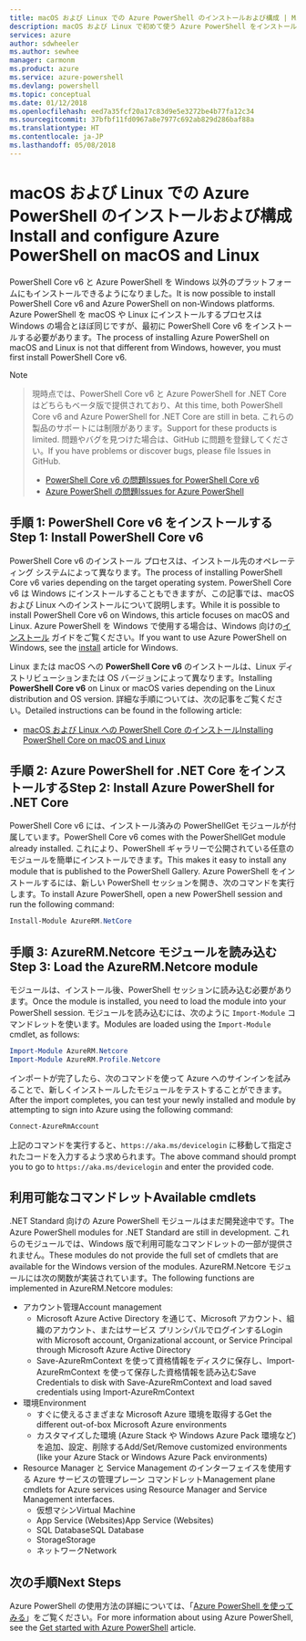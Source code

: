 ```yaml
---
title: macOS および Linux での Azure PowerShell のインストールおよび構成 | Microsoft Docs
description: macOS および Linux で初めて使う Azure PowerShell をインストールして構成する方法について説明します。
services: azure
author: sdwheeler
ms.author: sewhee
manager: carmonm
ms.product: azure
ms.service: azure-powershell
ms.devlang: powershell
ms.topic: conceptual
ms.date: 01/12/2018
ms.openlocfilehash: eed7a35fcf20a17c83d9e5e3272be4b77fa12c34
ms.sourcegitcommit: 37bfbf11fd0967a8e7977c692ab829d286baf88a
ms.translationtype: HT
ms.contentlocale: ja-JP
ms.lasthandoff: 05/08/2018
---
```

# <a name="install-and-configure-azure-powershell-on-macos-and-linux"></a><span data-ttu-id="ac6f1-103">macOS および Linux での Azure PowerShell のインストールおよび構成</span><span class="sxs-lookup"><span data-stu-id="ac6f1-103">Install and configure Azure PowerShell on macOS and Linux</span></span>

<span data-ttu-id="ac6f1-104">PowerShell Core v6 と Azure PowerShell を Windows 以外のプラットフォームにもインストールできるようになりました。</span><span class="sxs-lookup"><span data-stu-id="ac6f1-104">It is now possible to install PowerShell Core v6 and Azure PowerShell on non-Windows platforms.</span></span>
<span data-ttu-id="ac6f1-105">Azure PowerShell を macOS や Linux にインストールするプロセスは Windows の場合とほぼ同じですが、最初に PowerShell Core v6 をインストールする必要があります。</span><span class="sxs-lookup"><span data-stu-id="ac6f1-105">The process of installing Azure PowerShell on macOS and Linux is not that different from Windows, however, you must first install PowerShell Core v6.</span></span>

> [!NOTE]

> <span data-ttu-id="ac6f1-106">現時点では、PowerShell Core v6 と Azure PowerShell for .NET Core はどちらもベータ版で提供されており、</span><span class="sxs-lookup"><span data-stu-id="ac6f1-106">At this time, both PowerShell Core v6 and Azure PowerShell for .NET Core are still in beta.</span></span>
> <span data-ttu-id="ac6f1-107">これらの製品のサポートには制限があります。</span><span class="sxs-lookup"><span data-stu-id="ac6f1-107">Support for these products is limited.</span></span> <span data-ttu-id="ac6f1-108">問題やバグを見つけた場合は、GitHub に問題を登録してください。</span><span class="sxs-lookup"><span data-stu-id="ac6f1-108">If you have problems or discover bugs, please file Issues in GitHub.</span></span>
>
> * [<span data-ttu-id="ac6f1-109">PowerShell Core v6 の問題</span><span class="sxs-lookup"><span data-stu-id="ac6f1-109">Issues for PowerShell Core v6</span></span>](https://github.com/PowerShell/PowerShell/issues)
> * [<span data-ttu-id="ac6f1-110">Azure PowerShell の問題</span><span class="sxs-lookup"><span data-stu-id="ac6f1-110">Issues for Azure PowerShell</span></span>](https://github.com/azure/azure-docs-powershell/issues)

## <a name="step-1-install-powershell-core-v6"></a><span data-ttu-id="ac6f1-111">手順 1: PowerShell Core v6 をインストールする</span><span class="sxs-lookup"><span data-stu-id="ac6f1-111">Step 1: Install PowerShell Core v6</span></span>

<span data-ttu-id="ac6f1-112">PowerShell Core v6 のインストール プロセスは、インストール先のオペレーティング システムによって異なります。</span><span class="sxs-lookup"><span data-stu-id="ac6f1-112">The process of installing PowerShell Core v6 varies depending on the target operating system.</span></span>
<span data-ttu-id="ac6f1-113">PowerShell Core v6 は Windows にインストールすることもできますが、この記事では、macOS および Linux へのインストールについて説明します。</span><span class="sxs-lookup"><span data-stu-id="ac6f1-113">While it is possible to install PowerShell Core v6 on Windows, this article focuses on macOS and Linux.</span></span> <span data-ttu-id="ac6f1-114">Azure PowerShell を Windows で使用する場合は、Windows 向けの[インストール](./install-azurerm-ps.md) ガイドをご覧ください。</span><span class="sxs-lookup"><span data-stu-id="ac6f1-114">If you want to use Azure PowerShell on Windows, see the [install](./install-azurerm-ps.md) article for Windows.</span></span>

<span data-ttu-id="ac6f1-115">Linux または macOS への **PowerShell Core v6** のインストールは、Linux ディストリビューションまたは OS バージョンによって異なります。</span><span class="sxs-lookup"><span data-stu-id="ac6f1-115">Installing **PowerShell Core v6** on Linux or macOS varies depending on the Linux distribution and OS version.</span></span>
<span data-ttu-id="ac6f1-116">詳細な手順については、次の記事をご覧ください。</span><span class="sxs-lookup"><span data-stu-id="ac6f1-116">Detailed instructions can be found in the following article:</span></span>

- [<span data-ttu-id="ac6f1-117">macOS および Linux への PowerShell Core のインストール</span><span class="sxs-lookup"><span data-stu-id="ac6f1-117">Installing PowerShell Core on macOS and Linux</span></span>](/powershell/scripting/setup/installing-powershell-core-on-macos-and-linux)

## <a name="step-2-install-azure-powershell-for-net-core"></a><span data-ttu-id="ac6f1-118">手順 2: Azure PowerShell for .NET Core をインストールする</span><span class="sxs-lookup"><span data-stu-id="ac6f1-118">Step 2: Install Azure PowerShell for .NET Core</span></span>

<span data-ttu-id="ac6f1-119">PowerShell Core v6 には、インストール済みの PowerShellGet モジュールが付属しています。</span><span class="sxs-lookup"><span data-stu-id="ac6f1-119">PowerShell Core v6 comes with the PowerShellGet module already installed.</span></span> <span data-ttu-id="ac6f1-120">これにより、PowerShell ギャラリーで公開されている任意のモジュールを簡単にインストールできます。</span><span class="sxs-lookup"><span data-stu-id="ac6f1-120">This makes it easy to install any module that is published to the PowerShell Gallery.</span></span> <span data-ttu-id="ac6f1-121">Azure PowerShell をインストールするには、新しい PowerShell セッションを開き、次のコマンドを実行します。</span><span class="sxs-lookup"><span data-stu-id="ac6f1-121">To install Azure PowerShell, open a new PowerShell session and run the following command:</span></span>

```powershell
Install-Module AzureRM.NetCore
```

## <a name="step-3-load-the-azurermnetcore-module"></a><span data-ttu-id="ac6f1-122">手順 3: AzureRM.Netcore モジュールを読み込む</span><span class="sxs-lookup"><span data-stu-id="ac6f1-122">Step 3: Load the AzureRM.Netcore module</span></span>

<span data-ttu-id="ac6f1-123">モジュールは、インストール後、PowerShell セッションに読み込む必要があります。</span><span class="sxs-lookup"><span data-stu-id="ac6f1-123">Once the module is installed, you need to load the module into your PowerShell session.</span></span> <span data-ttu-id="ac6f1-124">モジュールを読み込むには、次のように `Import-Module` コマンドレットを使います。</span><span class="sxs-lookup"><span data-stu-id="ac6f1-124">Modules are loaded using the `Import-Module` cmdlet, as follows:</span></span>

```powershell
Import-Module AzureRM.Netcore
Import-Module AzureRM.Profile.Netcore
```

<span data-ttu-id="ac6f1-125">インポートが完了したら、次のコマンドを使って Azure へのサインインを試みることで、新しくインストールしたモジュールをテストすることができます。</span><span class="sxs-lookup"><span data-stu-id="ac6f1-125">After the import completes, you can test your newly installed and module by attempting to sign into Azure using the following command:</span></span>

```powershell
Connect-AzureRmAccount
```

<span data-ttu-id="ac6f1-126">上記のコマンドを実行すると、`https://aka.ms/devicelogin` に移動して指定されたコードを入力するよう求められます。</span><span class="sxs-lookup"><span data-stu-id="ac6f1-126">The above command should prompt you to go to `https://aka.ms/devicelogin` and enter the provided code.</span></span>

## <a name="available-cmdlets"></a><span data-ttu-id="ac6f1-127">利用可能なコマンドレット</span><span class="sxs-lookup"><span data-stu-id="ac6f1-127">Available cmdlets</span></span>

<span data-ttu-id="ac6f1-128">.NET Standard 向けの Azure PowerShell モジュールはまだ開発途中です。</span><span class="sxs-lookup"><span data-stu-id="ac6f1-128">The Azure PowerShell modules for .NET Standard are still in development.</span></span> <span data-ttu-id="ac6f1-129">これらのモジュールでは、Windows 版で利用可能なコマンドレットの一部が提供されません。</span><span class="sxs-lookup"><span data-stu-id="ac6f1-129">These modules do not provide the full set of cmdlets that are available for the Windows version of the modules.</span></span> <span data-ttu-id="ac6f1-130">AzureRM.Netcore モジュールには次の関数が実装されています。</span><span class="sxs-lookup"><span data-stu-id="ac6f1-130">The following functions are implemented in AzureRM.Netcore modules:</span></span>

* <span data-ttu-id="ac6f1-131">アカウント管理</span><span class="sxs-lookup"><span data-stu-id="ac6f1-131">Account management</span></span>
  - <span data-ttu-id="ac6f1-132">Microsoft Azure Active Directory を通じて、Microsoft アカウント、組織のアカウント、またはサービス プリンシパルでログインする</span><span class="sxs-lookup"><span data-stu-id="ac6f1-132">Login with Microsoft account, Organizational account, or Service Principal through Microsoft Azure Active Directory</span></span>
  - <span data-ttu-id="ac6f1-133">Save-AzureRmContext を使って資格情報をディスクに保存し、Import-AzureRmContext を使って保存した資格情報を読み込む</span><span class="sxs-lookup"><span data-stu-id="ac6f1-133">Save Credentials to disk with Save-AzureRmContext and load saved credentials using Import-AzureRmContext</span></span>
* <span data-ttu-id="ac6f1-134">環境</span><span class="sxs-lookup"><span data-stu-id="ac6f1-134">Environment</span></span>
  - <span data-ttu-id="ac6f1-135">すぐに使えるさまざまな Microsoft Azure 環境を取得する</span><span class="sxs-lookup"><span data-stu-id="ac6f1-135">Get the different out-of-box Microsoft Azure environments</span></span>
  - <span data-ttu-id="ac6f1-136">カスタマイズした環境 (Azure Stack や Windows Azure Pack 環境など) を追加、設定、削除する</span><span class="sxs-lookup"><span data-stu-id="ac6f1-136">Add/Set/Remove customized environments (like your Azure Stack or Windows Azure Pack environments)</span></span>
* <span data-ttu-id="ac6f1-137">Resource Manager と Service Management のインターフェイスを使用する Azure サービスの管理プレーン コマンドレット</span><span class="sxs-lookup"><span data-stu-id="ac6f1-137">Management plane cmdlets for Azure services using Resource Manager and Service Management interfaces.</span></span>
  - <span data-ttu-id="ac6f1-138">仮想マシン</span><span class="sxs-lookup"><span data-stu-id="ac6f1-138">Virtual Machine</span></span>
  - <span data-ttu-id="ac6f1-139">App Service (Websites)</span><span class="sxs-lookup"><span data-stu-id="ac6f1-139">App Service (Websites)</span></span>
  - <span data-ttu-id="ac6f1-140">SQL Database</span><span class="sxs-lookup"><span data-stu-id="ac6f1-140">SQL Database</span></span>
  - <span data-ttu-id="ac6f1-141">Storage</span><span class="sxs-lookup"><span data-stu-id="ac6f1-141">Storage</span></span>
  - <span data-ttu-id="ac6f1-142">ネットワーク</span><span class="sxs-lookup"><span data-stu-id="ac6f1-142">Network</span></span>

## <a name="next-steps"></a><span data-ttu-id="ac6f1-143">次の手順</span><span class="sxs-lookup"><span data-stu-id="ac6f1-143">Next Steps</span></span>

<span data-ttu-id="ac6f1-144">Azure PowerShell の使用方法の詳細については、「[Azure PowerShell を使ってみる](get-started-azureps.md)」をご覧ください。</span><span class="sxs-lookup"><span data-stu-id="ac6f1-144">For more information about using Azure PowerShell, see the [Get started with Azure PowerShell](get-started-azureps.md) article.</span></span>
